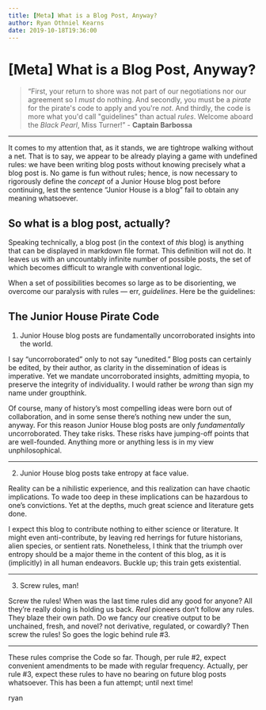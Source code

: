 ```yaml
---
title: [Meta] What is a Blog Post, Anyway?
author: Ryan Othniel Kearns
date: 2019-10-18T19:36:00
---
```


# [Meta] What is a Blog Post, Anyway?

> “First, your return to shore was not part of our negotiations nor our agreement so I _must_ do nothing. And secondly, you must be a _pirate_ for the pirate's code to apply and you're _not_. And thirdly, the code is more what you'd call "guidelines" than actual _rules_. Welcome aboard the _Black Pearl_, Miss Turner!” - **Captain Barbossa**

***

It comes to my attention that, as it stands, we are tightrope walking without a net. That is to say, we appear to be already playing a game with undefined rules: we have been writing blog posts without knowing precisely what a blog post is. No game is fun without rules; hence, is now necessary to rigorously define the *concept* of a Junior House blog post before continuing, lest the sentence “Junior House is a blog” fail to obtain any meaning whatsoever.

## So what is a blog post, actually?

Speaking technically, a blog post (in the context of *this* blog) is anything that can be displayed in markdown file format. This definition will not do. It leaves us with an uncountably infinite number of possible posts, the set of which becomes difficult to wrangle with conventional logic.

When a set of possibilities becomes so large as to be disorienting, we overcome our paralysis with rules — err, *guidelines*. Here be the guidelines:

## The Junior House Pirate Code

1. Junior House blog posts are fundamentally uncorroborated insights into the world.

I say “uncorroborated” only to not say “unedited.” Blog posts can certainly be edited, by their author, as clarity in the dissemination of ideas is imperative. Yet we mandate uncorroborated insights, admitting myopia, to preserve the integrity of individuality. I would rather be *wrong* than sign my name under groupthink.

Of course, many of history’s most compelling ideas were born out of collaboration, and in some sense there’s nothing new under the sun, anyway. For this reason Junior House blog posts are only *fundamentally* uncorroborated. They take risks. These risks have jumping-off points that are well-founded. Anything more or anything less is in my view unphilosophical.

***

2. Junior House blog posts take entropy at face value.

Reality can be a nihilistic experience, and this realization can have chaotic implications. To wade too deep in these implications can be hazardous to one’s convictions. Yet at the depths, much great science and literature gets done.

I expect this blog to contribute nothing to either science or literature. It might even anti-contribute, by leaving red herrings for future historians, alien species, or sentient rats. Nonetheless, I think that the triumph over entropy should be a major theme in the content of this blog, as it is (implicitly) in all human endeavors. Buckle up; this train gets existential.

***

3. Screw rules, man!

Screw the rules! When was the last time rules did any good for anyone? All they’re really doing is holding us back. *Real* pioneers don’t follow any rules. They blaze their own path. Do we fancy our creative output to be unchained, fresh, and novel? not derivative, regulated, or cowardly? Then screw the rules! So goes the logic behind rule #3.

***

These rules comprise the Code so far. Though, per rule #2, expect convenient amendments to be made with regular frequency. Actually, per rule #3, expect these rules to have no bearing on future blog posts whatsoever. This has been a fun attempt; until next time!

ryan